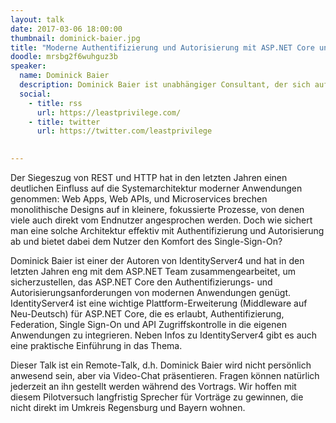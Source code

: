 ```yaml
---
layout: talk
date: 2017-03-06 18:00:00
thumbnail: dominick-baier.jpg
title: "Moderne Authentifizierung und Autorisierung mit ASP.NET Core und IdentityServer 4"
doodle: mrsbg2f6wuhguz3b
speaker:
  name: Dominick Baier
  description: Dominick Baier ist unabhängiger Consultant, der sich auf den Bereich Identity und Access Control spezialisiert hat. Er hilft weltweit Unternehmen bei Design und Implementierung von Authentifizierung und Authorisierung in verteilten Applikationen. Neben dieser Tätigkeit ist er Buchautor, Sprecher im nationalen und internationalem Umfeld sowie der Co-Autor des bekannten OpenID Connect & OAuth 2.0 Frameworks IdentityServer.
  social:
    - title: rss
      url: https://leastprivilege.com/
    - title: twitter
      url: https://twitter.com/leastprivilege
  

---
```

Der Siegeszug von REST und HTTP hat in den letzten Jahren einen deutlichen Einfluss auf die Systemarchitektur moderner Anwendungen genommen: Web Apps, Web APIs, und Microservices brechen monolithische Designs auf in kleinere, fokussierte Prozesse, von denen viele auch direkt vom Endnutzer angesprochen werden. Doch wie sichert man eine solche Architektur effektiv mit Authentifizierung und Autorisierung ab und bietet dabei dem Nutzer den Komfort des Single-Sign-On?

Dominick Baier ist einer der Autoren von IdentityServer4 und hat in den letzten Jahren eng mit dem ASP.NET Team zusammengearbeitet, um sicherzustellen, das ASP.NET Core den Authentifizierungs- und Autorisierungsanforderungen von modernen Anwendungen genügt. IdentityServer4 ist eine wichtige Plattform-Erweiterung (Middleware auf Neu-Deutsch) für ASP.NET Core, die es erlaubt, Authentifizierung, Federation, Single Sign-On und API Zugriffskontrolle in die eigenen Anwendungen zu integrieren. Neben Infos zu IdentityServer4 gibt es auch eine praktische Einführung in das Thema.

Dieser Talk ist ein Remote-Talk, d.h. Dominick Baier wird nicht persönlich anwesend sein, aber via Video-Chat präsentieren. Fragen können natürlich jederzeit an ihn gestellt werden während des Vortrags. Wir hoffen mit diesem Pilotversuch langfristig Sprecher für Vorträge zu gewinnen, die nicht direkt im Umkreis Regensburg und Bayern wohnen.
